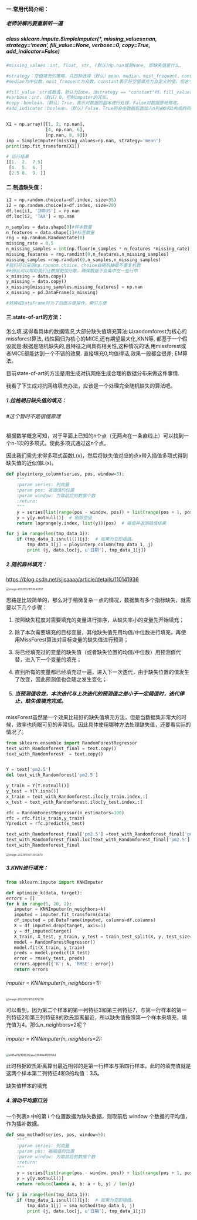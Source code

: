 

#### 一.常用代码介绍：

##### 老师讲解的要重新听一遍

##### class sklearn.impute.SimpleImputer(*, missing_values=nan, strategy=‘mean’, fill_value=None, verbose=0, copy=True, add_indicator=False)

```python
#missing_values：int, float, str, (默认)np.nan或是None, 即缺失值是什么。

#strategy：空值填充的策略，共四种选择（默认）mean、median、most_frequent、constant。mean表示该列的缺失值由该列的均值填充。
#median为中位数，most_frequent为众数。constant表示将空值填充为自定义的值，但这个自定义的值要通过fill_value来定义。

#fill_value：str或数值，默认为Zone。当strategy == "constant"时，fill_value被用来替换所有出现的缺失值（missing_values）fill_value为Zone，当处理的是数值数据时，缺失值（missing_values）会替换为0，对于字符串或对象数据类型则替换为"missing_value" 这一字符串。
#verbose：int，（默认）0，控制imputer的冗长。
#copy：boolean，（默认）True，表示对数据的副本进行处理，False对数据原地修改。
#add_indicator：boolean，（默认）False，True则会在数据后面加入n列由0和1构成的同样大小的数据，0表示所在位置非缺失值，1表示所在位
```

```python

X1 = np.array([[1, 2, np.nan],
               [4, np.nan, 6],
               [np.nan, 8, 9]])
imp = SimpleImputer(missing_values=np.nan, strategy='mean')
print(imp.fit_transform(X1))

# 运行结果
[[1.  2.  7.5]
 [4.  5.  6. ]
 [2.5 8.  9. ]]

```



#### 二.制造缺失值：

```python
i1 = np.random.choice(a=df.index, size=35)
i2 = np.random.choice(a=df.index, size=20)
df.loc[i1, 'INDUS'] = np.nan
df.loc[i2, 'TAX'] = np.nan
```



```python
n_samples = data.shape[0]#样本数量
n_features = data.shape[1]#标签数量
rng = np.random.RandomState(0)
missing_rate = 0.5
n_missing_samples = int(np.floor(n_samples * n_features *missing_rate))
missing_features = rng.randint(0,n_features,n_missing_samples)
missing_samples =rng.randint(0,n_samples,n_missing_samples)
#我们可以采用np.random.choice，choice会随机抽取不重复机数
##因此可以帮助我们让数据更加分散，确保数据不会集中在一些行中
x_missing = data.copy()
y_missing = data.copy()
x_missing[missing_samples,missing_features] = np.nan
x_missing = pd.DataFrame(x_missing)

#转换成DataFrame时为了后面方便操作，索引方便
```





#### 三.state-of-art的方法：

怎么填,这得看具体的数据情况,大部分缺失值填充算法:以randomforest为核心的missforest算法, 线性回归为核心的MICE,还有期望最大化,KNN等, 都基于一个假设就是:数据是随机缺失的,且特征之间具有相关性,这种情况的话,用missforest或者MICE都能达到一个不错的效果. 直接填充0,均值得话,效果一般都会很差; EM算法。

目前state-of-art的方法是用生成对抗网络生成合理的数据分布来做这件事情. 

我看了下生成对抗网络填充办法，应该是一个处理完全随机缺失的算法吧。

##### 1.拉格朗日缺失值的填充：

###### #这个暂时不是很懂原理

根据数学概念可知，对于平面上已知的n个点（无两点在一条直线上）可以找到一个n-1次的多项式，使此多项式通过这n个点。

因此我们需先求得多项式函数L(x)，然后将缺失值对应的点x带入插值多项式得到缺失值的近似值L(x)。

```python
def ployinterp_column(series, pos, window=5):
    """
    :param series: 列向量
    :param pos: 被插值的位置
    :param window: 为取前后的数据个数
    :return:
    """
    y = series[list(range(pos - window, pos)) + list(range(pos + 1, pos + 1 + window))]  # 取数
    y = y[y.notnull()]  # 剔除空值
    return lagrange(y.index, list(y))(pos)  # 插值并返回插值结果
```

```python
for j in range(len(tmp_data_1)):
    if (tmp_data_1.isnull())[j]:  # 如果为空即插值。
        tmp_data_1[j] = ployinterp_column(tmp_data_1, j)
        print (j, data.loc[j, u'日期'], tmp_data_1[j])
```



##### 2.随机森林填充：

https://blog.csdn.net/sjjsaaaa/article/details/110141936

<img src="/Users/zhuhe/Library/Application Support/typora-user-images/image-20220529151043737.png" alt="image-20220529151043737" style="zoom:50%;" />

思路是比较简单的，那么对于稍微复杂一点的情况，数据集有多个指标缺失，就需要以下几个步骤：

1. 按照缺失程度对需要填充的变量进行排序，从缺失率小的变量先开始填充；

2. 除了本次需要填充的目标变量，其他缺失值先用均值/中位数进行填充，再使用MissForest算法对目标变量的缺失值进行预测；

3. 将已经填充过的变量的缺失值（或者缺失位置的均值/中位数）用预测值代替，进入下一个变量的填充；

4. 直到所有的变量都已经填充过一遍，进入下一次迭代，由于缺失位置的值发生了改变，因此预测值也会随之发生变化；

5. ##### 当预测值收敛，本次迭代与上次迭代的预测值之差小于一定阈值时，迭代停止，缺失值填充完成。

 missForest虽然是一个效果比较好的缺失值填充方法，但是当数据集非常大的时候，效率也肉眼可见的非常低。因此具体使用哪种方法处理缺失值，还要看实际的情况了。

```python
from sklearn.ensemble import RandomForestRegressor
text_with_Randomforest_final = text.copy()
text_with_Randomforest  = text.copy()


Y = text['pm2.5']
del text_with_Randomforest['pm2.5']

y_train = Y[Y.notnull()]
y_test = Y[Y.isna()]
x_train = text_with_Randomforest.iloc[y_train.index,:]
x_test = text_with_Randomforest.iloc[y_test.index,:]

rfc = RandomForestRegressor(n_estimators=100)
rfc = rfc.fit(x_train,y_train)  
Ypredict = rfc.predict(x_test)

text_with_Randomforest_final['pm2.5'] =text_with_Randomforest_final['pm2.5'].astype('float')
text_with_Randomforest_final.loc[text_with_Randomforest_final['pm2.5'].isnull(),'pm2.5'] = Ypredict
text_with_Randomforest_final

```

<img src="/Users/zhuhe/Library/Application Support/typora-user-images/image-20220530113912870.png" alt="image-20220530113912870" style="zoom:50%;" />



##### 3.KNN进行填充：

```python
from sklearn.impute import KNNImputer

def optimize_k(data, target):    
errors = []    
for k in range(1, 20, 2):     
   imputer = KNNImputer(n_neighbors=k)      
   imputed = imputer.fit_transform(data)      
   df_imputed = pd.DataFrame(imputed, columns=df.columns)  
   X = df_imputed.drop(target, axis=1)      
   y = df_imputed[target]      
   X_train, X_test, y_train, y_test = train_test_split(X, y, test_size=0.2, random_state=42)   
   model = RandomForestRegressor()    
   model.fit(X_train, y_train)     
   preds = model.predict(X_test)      
   error = rmse(y_test, preds)        
   errors.append({'K': k, 'RMSE': error})  
   return errors
```

###### imputer = KNNImputer(n_neighbors=1):

<img src="/Users/zhuhe/Library/Application Support/typora-user-images/image-20220529152305779.png" alt="image-20220529152305779" style="zoom:50%;" />

可以看到，因为第二个样本的第一列特征3和第三列特征7，与第一行样本的第一列特征2和第三列特征8的欧氏距离最近，所以缺失值按照第一个样本来填充，填充值为4。那么n_neighbors=2呢？

###### imputer = KNNImputer(n_neighbors=2):

<img src="https://www.freesion.com/images/181/a135a72210983f2aae33548a4105f94d.png" alt="a135a72210983f2aae33548a4105f94d" style="zoom:50%;" />

此时根据欧氏距离算出最近相邻的是第一行样本与第四行样本，此时的填充值就是这两个样本第二列特征4和3的均值：3.5。

缺失值样本的填充





##### 4.滑动平均窗口法

一个列表a 中的第 i 个位置数据为缺失数据，则取前后 window 个数据的平均值，作为插补数据。

```python
def sma_mothod(series, pos, window=5):
    """
    :param series: 列向量
    :param pos: 被插值的位置
    :param window: 为取前后的数据个数
    :return:
    """
    y = series[list(range(pos - window, pos)) + list(range(pos + 1, pos + 1 + window))]  # 取数
    y = y[y.notnull()]
    return reduce(lambda a, b: a + b, y) / len(y)
```

```python
for j in range(len(tmp_data_1)):
    if (tmp_data_1.isnull())[j]:  # 如果为空即插值。
        tmp_data_1[j] = sma_mothod(tmp_data_1, j)
        print (j, data.loc[j, u'日期'], tmp_data_1[j])
```













